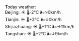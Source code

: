 Today weather:  
Beijing: ☀️ 🌡️-2°C 🌬️↘0km/h  
Tianjin: ☀️ 🌡️+2°C 🌬️↓0km/h  
Shijiazhuang: ☀️ 🌡️+1°C 🌬️→11km/h  
Tangshan: ☀️ 🌡️+2°C 🌬️↓9km/h  
